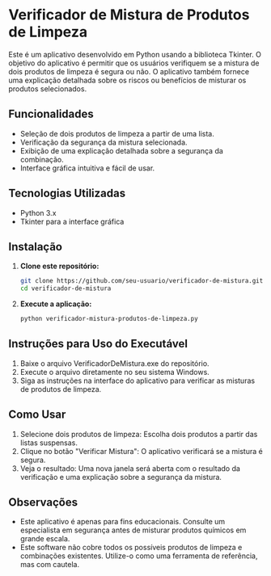 # Verificador de Mistura de Produtos de Limpeza

Este é um aplicativo desenvolvido em Python usando a biblioteca Tkinter. O objetivo do aplicativo é permitir que os usuários verifiquem se a mistura de dois produtos de limpeza é segura ou não. O aplicativo também fornece uma explicação detalhada sobre os riscos ou benefícios de misturar os produtos selecionados.

## Funcionalidades

- Seleção de dois produtos de limpeza a partir de uma lista.
- Verificação da segurança da mistura selecionada.
- Exibição de uma explicação detalhada sobre a segurança da combinação.
- Interface gráfica intuitiva e fácil de usar.

## Tecnologias Utilizadas

- Python 3.x
- Tkinter para a interface gráfica

## Instalação

1. **Clone este repositório:**

   ```bash
   git clone https://github.com/seu-usuario/verificador-de-mistura.git
   cd verificador-de-mistura

2. **Execute a aplicação:**
   ```bash
   python verificador-mistura-produtos-de-limpeza.py
   
## Instruções para Uso do Executável

1. Baixe o arquivo VerificadorDeMistura.exe do repositório.
2. Execute o arquivo diretamente no seu sistema Windows.
3. Siga as instruções na interface do aplicativo para verificar as misturas de produtos de limpeza.

## Como Usar
1. Selecione dois produtos de limpeza: Escolha dois produtos a partir das listas suspensas.
2. Clique no botão "Verificar Mistura": O aplicativo verificará se a mistura é segura.
3. Veja o resultado: Uma nova janela será aberta com o resultado da verificação e uma explicação sobre a segurança da mistura.

## Observações
- Este aplicativo é apenas para fins educacionais. Consulte um especialista em segurança antes de misturar produtos químicos em grande escala.
- Este software não cobre todos os possíveis produtos de limpeza e combinações existentes. Utilize-o como uma ferramenta de referência, mas com cautela.
